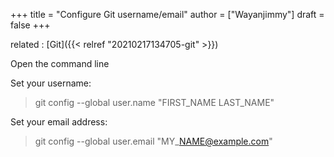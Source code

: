 +++
title = "Configure Git username/email"
author = ["Wayanjimmy"]
draft = false
+++

related
: [Git]({{< relref "20210217134705-git" >}})

Open the command line

Set your username:

> git config --global user.name "FIRST\_NAME LAST\_NAME"

Set your email address:

> git config --global user.email "MY\_NAME@example.com"
